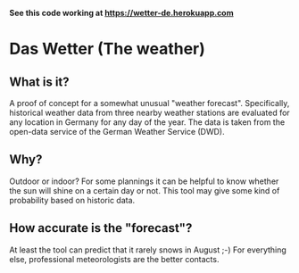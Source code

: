 
**See this code working at https://wetter-de.herokuapp.com**


# Das Wetter (The weather)

## What is it?
A proof of concept for a somewhat unusual "weather forecast". 
Specifically, historical weather data from three nearby weather stations are evaluated for any location in Germany for any day of the year. The data is taken from the open-data service of the German Weather Service (DWD).

## Why?
Outdoor or indoor? For some plannings it can be helpful to know whether the sun will shine on a certain day or not. This tool may give some kind of probability based on historic data.  

## How accurate is the "forecast"?
At least the tool can predict that it rarely snows in August ;-) For everything else, professional meteorologists are the better contacts.
